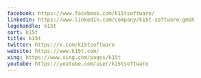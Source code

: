 ```yaml
---
facebook: https://www.facebook.com/k15tsoftware/
linkedin: https://www.linkedin.com/company/k15t-software-gmbh
logohandle: k15t
sort: k15t
title: k15t
twitter: https://x.com/k15tsoftware
website: https://www.k15t.com/
xing: https://www.xing.com/pages/k15t
youtube: https://youtube.com/user/k15tsoftware
---
```

